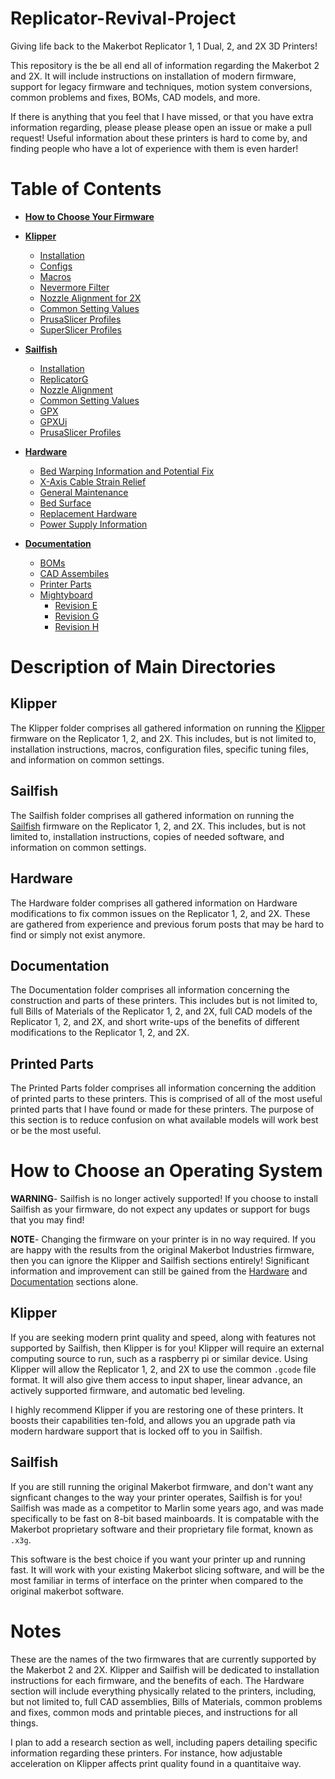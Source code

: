 # Replicator-Revival-Project
Giving life back to the Makerbot Replicator 1, 1 Dual, 2, and 2X 3D Printers!

This repository is the be all end all of information regarding the Makerbot 2 and 2X.
It will include instructions on installation of modern firmware, support for legacy
firmware and techniques, motion system conversions, common problems and fixes, BOMs,
CAD models, and more.

If there is anything that you feel that I have missed, or that you have extra information
regarding, please please please open an issue or make a pull request! Useful information
about these printers is hard to come by, and finding people who have a lot of experience 
with them is even harder!

# Table of Contents
- **[How to Choose Your Firmware](https://github.com/Sgail7/Replicator-Revival-Project#how-to-choose-an-operating-system)**

- **[Klipper](https://github.com/Sgail7/Replicator-Revival-Project#klipper)**
    - [Installation](https://github.com/Sgail7/Replicator-Revival-Project/blob/main/Klipper/README_Klipper.md)
    - [Configs](https://github.com/Sgail7/Replicator-Revival-Project/tree/main/Klipper/Configs)
    - [Macros](https://github.com/Sgail7/Replicator-Revival-Project/tree/main/Klipper/Macros)
    - [Nevermore Filter](https://github.com/nevermore3d/Nevermore_Micro/tree/ddc341e032cfdb93479e6ed0c258ce544beba87f)
    - [Nozzle Alignment for 2X](https://github.com/Sgail7/Replicator-Revival-Project/tree/main/Klipper/Printer_Tuning)
    - [Common Setting Values]()
    - [PrusaSlicer Profiles](https://github.com/Sgail7/Replicator-Revival-Project/tree/main/Klipper/PrusaSlicer%20Profiles)
    - [SuperSlicer Profiles](https://github.com/Sgail7/Replicator-Revival-Project/tree/main/Klipper/SuperSlicer%20Profiles)

- **[Sailfish](https://github.com/Sgail7/Replicator-Revival-Project#sailfish)**
    - [Installation](https://github.com/Sgail7/Replicator-Revival-Project/blob/main/Sailfish/README_Sailfish.md)
    - [ReplicatorG](https://github.com/makerbot/ReplicatorG/tree/d6f2b07785a5a5f1e172fb87cb4303b17c575d5d)
    - [Nozzle Alignment]()
    - [Common Setting Values]()
    - [GPX](https://github.com/markwal/GPX)
    - [GPXUi](https://github.com/markwal/GpxUi/tree/a081cbf4529dfca1eb040768e2729b70d6e36769)
    - [PrusaSlicer Profiles](https://github.com/Sgail7/Replicator-Revival-Project/tree/main/Sailfish/PrusaSlicer%20Profiles)

- **[Hardware](https://github.com/Sgail7/Replicator-Revival-Project#hardware)**
    - [Bed Warping Information and Potential Fix](https://github.com/Sgail7/Replicator-Revival-Project/tree/main/Hardware/Bed%20Fixes)
    - [X-Axis Cable Strain Relief]()
    - [General Maintenance]()
    - [Bed Surface]()
    - [Replacement Hardware]()
    - [Power Supply Information]()

- **[Documentation](https://github.com/Sgail7/Replicator-Revival-Project#documentation)**
    - [BOMs](https://github.com/Sgail7/Replicator-Revival-Project/tree/main/Documentation/BOMs)
    - [CAD Assembiles](https://github.com/Sgail7/Replicator-Revival-Project/tree/main/Documentation/CAD%20Assemblies)
    - [Printer Parts](https://github.com/Sgail7/Replicator-Revival-Project/tree/main/Documentation/Printer%20Parts)
    - [Mightyboard](https://github.com/Sgail7/Replicator-Revival-Project/tree/main/Documentation/Mightyboard)
        - [Revision E](https://github.com/Sgail7/Replicator-Revival-Project/tree/main/Documentation/Mightyboard/Revision%20E)
        - [Revision G](https://github.com/Sgail7/Replicator-Revival-Project/tree/main/Documentation/Mightyboard/Revision%20G)
        - [Revision H](https://github.com/Sgail7/Replicator-Revival-Project/tree/main/Documentation/Mightyboard/Revision%20H)

# Description of Main Directories

## Klipper
The Klipper folder comprises all gathered information on running the [Klipper](https://github.com/Klipper3d/klipper) firmware on the Replicator
1, 2, and 2X. This includes, but is not limited to, installation instructions, macros, configuration files,
specific tuning files, and information on common settings.

## Sailfish
The Sailfish folder comprises all gathered information on running the [Sailfish](https://github.com/SaschaKP/Sailfish-MightyBoardFirmware/releases/tag/7.10.12) firmware on the Replicator 1, 2, and 2X.
This includes, but is not limited to, installation instructions, copies of needed software, and information on common settings.

## Hardware
The Hardware folder comprises all gathered information on Hardware modifications to fix common issues on
the Replicator 1, 2, and 2X. These are gathered from experience and previous forum posts that may be hard to find or simply
not exist anymore.

## Documentation
The Documentation folder comprises all information concerning the construction and parts of these printers. This includes
but is not limited to, full Bills of Materials of the Replicator 1, 2, and 2X, full CAD models of the Replicator 1, 2, and 2X,
and short write-ups of the benefits of different modifications to the Replicator 1, 2, and 2X.

## Printed Parts
The Printed Parts folder comprises all information concerning the addition of printed parts to these printers. This is comprised of all of the most useful printed parts that I have found or made for these printers. The purpose of this section is to reduce confusion on what available models will work best or be the most useful.

# How to Choose an Operating System

**WARNING**- Sailfish is no longer actively supported! If you choose to install Sailfish as your firmware, do not expect any updates or support for bugs that you may find!

**NOTE**- Changing the firmware on your printer is in no way required. If you are happy with the results from the original Makerbot Industries firmware, then you can ignore the Klipper and Sailfish sections entirely! Significant information and improvement can still be gained from the [Hardware](https://github.com/Sgail7/Replicator-Revival-Project/tree/main/Hardware) and [Documentation](https://github.com/Sgail7/Replicator-Revival-Project/tree/main/Documentation) sections alone.

## Klipper
If you are seeking modern print quality and speed, along with features not supported by Sailfish, then
Klipper is for you! Klipper will require an external computing source to run, such as a raspberry pi or
similar device. Using Klipper will allow the Replicator 1, 2, and 2X to use the common `.gcode` file format.
It will also give them access to input shaper, linear advance, an actively supported firmware, and automatic bed leveling.

I highly recommend Klipper if you are restoring one of these printers. It boosts their capabilities ten-fold,
and allows you an upgrade path via modern hardware support that is locked off to you in Sailfish.

## Sailfish
If you are still running the original Makerbot firmware, and don't want any signficant changes to the way your printer operates, Sailfish is for you! Sailfish was made as a competitor to Marlin some years ago, and was made specifically to be fast on 8-bit based mainboards. It is compatable with the Makerbot proprietary software and their proprietary file format, known as `.x3g`.

This software is the best choice if you want your printer up and running fast. It will work with your existing 
Makerbot slicing software, and will be the most familiar in terms of interface on the printer when compared
to the original makerbot software.

# Notes
These are the names
of the two firmwares that are currently supported by the Makerbot 2 and 2X. Klipper and Sailfish will be 
dedicated to installation instructions for each firmware, and the benefits of each. The Hardware section
will include everything physically related to the printers, including, but not limited to, full CAD assemblies,
Bills of Materials, common problems and fixes, common mods and printable pieces, and instructions for all
things.

I plan to add a research section as well, including papers detailing specific information regarding these
printers. For instance, how adjustable acceleration on Klipper affects print quality found in a quantitaive
way.

